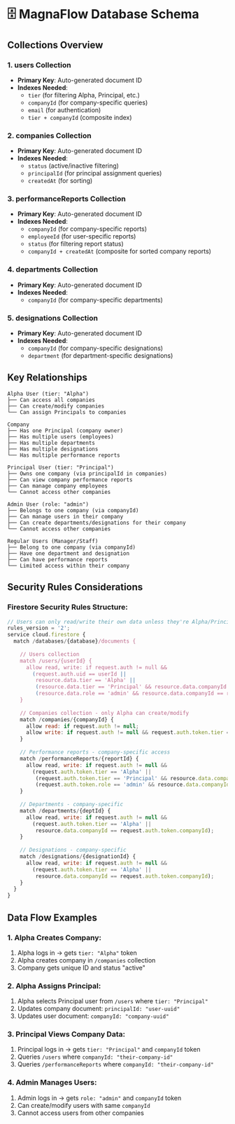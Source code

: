 # 🗄️ MagnaFlow Database Schema

## Collections Overview

### 1. **users** Collection
- **Primary Key**: Auto-generated document ID
- **Indexes Needed**:
  - `tier` (for filtering Alpha, Principal, etc.)
  - `companyId` (for company-specific queries)
  - `email` (for authentication)
  - `tier + companyId` (composite index)

### 2. **companies** Collection  
- **Primary Key**: Auto-generated document ID
- **Indexes Needed**:
  - `status` (active/inactive filtering)
  - `principalId` (for principal assignment queries)
  - `createdAt` (for sorting)

### 3. **performanceReports** Collection
- **Primary Key**: Auto-generated document ID
- **Indexes Needed**:
  - `companyId` (for company-specific reports)
  - `employeeId` (for user-specific reports)
  - `status` (for filtering report status)
  - `companyId + createdAt` (composite for sorted company reports)

### 4. **departments** Collection
- **Primary Key**: Auto-generated document ID
- **Indexes Needed**:
  - `companyId` (for company-specific departments)

### 5. **designations** Collection
- **Primary Key**: Auto-generated document ID  
- **Indexes Needed**:
  - `companyId` (for company-specific designations)
  - `department` (for department-specific designations)

## Key Relationships

```
Alpha User (tier: "Alpha")
├── Can access all companies
├── Can create/modify companies
└── Can assign Principals to companies

Company
├── Has one Principal (company owner)
├── Has multiple users (employees)
├── Has multiple departments
├── Has multiple designations
└── Has multiple performance reports

Principal User (tier: "Principal")  
├── Owns one company (via principalId in companies)
├── Can view company performance reports
├── Can manage company employees
└── Cannot access other companies

Admin User (role: "admin")
├── Belongs to one company (via companyId)
├── Can manage users in their company
├── Can create departments/designations for their company
└── Cannot access other companies

Regular Users (Manager/Staff)
├── Belong to one company (via companyId)
├── Have one department and designation
├── Can have performance reports
└── Limited access within their company
```

## Security Rules Considerations

### Firestore Security Rules Structure:
```javascript
// Users can only read/write their own data unless they're Alpha/Principal/Admin
rules_version = '2';
service cloud.firestore {
  match /databases/{database}/documents {
    
    // Users collection
    match /users/{userId} {
      allow read, write: if request.auth != null && 
        (request.auth.uid == userId || 
         resource.data.tier == 'Alpha' ||
         (resource.data.tier == 'Principal' && resource.data.companyId == request.auth.token.companyId) ||
         (resource.data.role == 'admin' && resource.data.companyId == request.auth.token.companyId));
    }
    
    // Companies collection - only Alpha can create/modify
    match /companies/{companyId} {
      allow read: if request.auth != null;
      allow write: if request.auth != null && request.auth.token.tier == 'Alpha';
    }
    
    // Performance reports - company-specific access
    match /performanceReports/{reportId} {
      allow read, write: if request.auth != null && 
        (request.auth.token.tier == 'Alpha' ||
         (request.auth.token.tier == 'Principal' && resource.data.companyId == request.auth.token.companyId) ||
         (request.auth.token.role == 'admin' && resource.data.companyId == request.auth.token.companyId));
    }
    
    // Departments - company-specific
    match /departments/{deptId} {
      allow read, write: if request.auth != null && 
        (request.auth.token.tier == 'Alpha' ||
         resource.data.companyId == request.auth.token.companyId);
    }
    
    // Designations - company-specific  
    match /designations/{designationId} {
      allow read, write: if request.auth != null && 
        (request.auth.token.tier == 'Alpha' ||
         resource.data.companyId == request.auth.token.companyId);
    }
  }
}
```

## Data Flow Examples

### 1. Alpha Creates Company:
1. Alpha logs in → gets `tier: "Alpha"` token
2. Alpha creates company in `/companies` collection
3. Company gets unique ID and status "active"

### 2. Alpha Assigns Principal:
1. Alpha selects Principal user from `/users` where `tier: "Principal"`
2. Updates company document: `principalId: "user-uuid"`
3. Updates user document: `companyId: "company-uuid"`

### 3. Principal Views Company Data:
1. Principal logs in → gets `tier: "Principal"` and `companyId` token  
2. Queries `/users` where `companyId: "their-company-id"`
3. Queries `/performanceReports` where `companyId: "their-company-id"`

### 4. Admin Manages Users:
1. Admin logs in → gets `role: "admin"` and `companyId` token
2. Can create/modify users with same `companyId`
3. Cannot access users from other companies